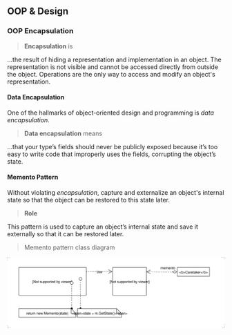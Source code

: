 ## OOP & Design

### OOP Encapsulation

> **Encapsulation** is

...the result of hiding a representation and implementation in an object.
The representation is not visible and cannot be accessed directly from outside the
object. Operations are the only way to access and modify an object's representation.

#### Data Encapsulation
One of the hallmarks of object-oriented design and programming is *data encapsulation*.

> **Data encapsulation** means

...that your type’s fields should never be publicly exposed because it’s too easy to write code
that improperly uses the fields, corrupting the object’s state.

#### Memento Pattern
Without violating *encapsulation*, capture and externalize an object's internal state
so that the object can be restored to this state later.

> **Role**

This pattern is used to capture an object’s internal state and save it externally so that
it can be restored later.

> Memento pattern class diagram

![](https://github.com/raman-m/dotnet/blob/master/bc-topics/Memento_Pattern.svg)
